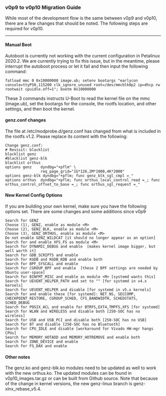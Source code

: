 ### v0p9 to v0p10 Migration Guide

While most of the development flow is the same between v0p9 and v0p10, there are a few changes that should be noted. 
The following steps are required for v0p10.

---

#### Manual Boot

Autoboot is currently not working with the current configuration in Petalinux 2020.2. We are currently trying to fix this issue, but in the meantime, please interrupt the autoboot process or let it fail and then input the following command:

    fatload mmc 0 0x10000000 image.ub; setenv bootargs "earlycon console=ttyPS0,115200 clk_ignore_unused root=/dev/mmcblk0p2 ip=dhcp rw rootwait cpuidle.off=1"; bootm 0x10000000

These 3 commands instructs U-Boot to read the kernel file on the mmc (image.ub), set the bootargs for the console, the rootfs location, and other settings, and then boot the kernel.

#### genz.conf changes

The file at /etc/modprobe.d/genz.conf has changed from what is included in the rootfs v1.2. Please replace its content with the following:

    Change genz.conf:
    # Revisit: blacklist
    blacklist genz
    #blacklist genz-blk
    blacklist orthus
    options genz    dyndbg="+pflm" \
                    req_page_grid="1G*126,2M*1000,4K*2000"
    options genz-blk dyndbg="+pflm; func genz_blk_sgl_cmpl =_"
    options orthus  dyndbg="+pflm; func orthus_local_control_read =_; func orthus_control_offset_to_base =_; func orthus_sgl_request =_"


#### New Kernel Config Options 

If you are building your own kernel, make sure you have the following options set. There are some changes and some additions since v0p9

    Search for GENZ
    Choose (1), GENZ, enable as module <M>
    Choose (2), GENZ_BLK, enable as module <M>
    Choose (3), GENZ_ORTHUS, enable as module <M>
    Do not enable GENZ_WILDCAT [it should no longer appear as an option]
    Search for and enable XFS_FS as module <M>
    Search for DYNAMIC_DEBUG and enable  [makes kernel image bigger, but well worth it]
    Search for GDB_SCRIPTS and enable
    Search for KGDB and KGDB_KDB and enable both
    Search for BPF_SYSCALL and enable
    Search for CGROUP_BPF and enable  [these 2 BPF settings are needed by Ubuntu user-space]
    Search for BINFMT_MISC and enable as module <M> [systemd wants this]
    Search for UEVENT_HELPER_PATH and set to "" [for systemd in v4.x kernels]
    Search for UEVENT_HELPER and disable [for systemd in v5.x kernels]
    Search for and enable these [for systemd]: NET_NS, SECCOMP, CHECKPOINT_RESTORE, CGROUP_SCHED, CFS_BANDWIDTH, SCHEDSTATS, SCHED_DEBUG
    Search for POSIX_ACL and enable for BTRFS,EXT4,TMPFS,XFS [for systemd]
    Search for WLAN and WIRELESS and disable both [250-SOC has no wireless]
    Search for USB and USB_PCI and disable both [250-SOC has no USB]
    Search for BT and disable [250-SOC has no Bluetooth]
    Search for CPU_IDLE and disable [workaround for Vivado HW-mgr hangs CPUs]
    Search for MEMORY_HOTADD and MEMORY_HOTREMOVE and enable both
    Search for ZONE_DEVICE and enable
    Search for FS_DAX and enable


#### Other notes

The genz.ko and genz-blk.ko modules need to be updated as well to work with the new orthus.ko. The updated modules can be found in v0p10_images.tar.gz or can be built from Github source. Note that because of the change in kernel versions, the new genz-linux branch is genz-xlnx_rebase_v5.4.

